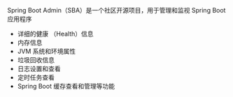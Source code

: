 Spring Boot Admin（SBA）是一个社区开源项目，用于管理和监视 Spring Boot 应用程序

- 详细的健康 （Health）信息
- 内存信息
- JVM 系统和环境属性
- 垃圾回收信息
- 日志设置和查看
- 定时任务查看
- Spring Boot 缓存查看和管理等功能